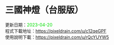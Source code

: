 # 三國神燈（台服版）
更新日期：<font color="#00dd00">2023-04-20</font><br>
程式下載地址：https://pixeldrain.com/u/c12qeGPF <br>
使用說明下載：https://pixeldrain.com/u/rQcYUYW5 <br>
